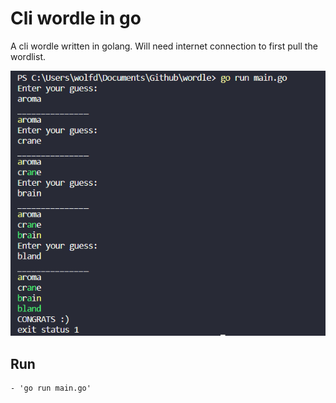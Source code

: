 # Cli wordle in go

A cli wordle written in golang. Will need internet connection to first pull the wordlist.

![Preview](/Preview.PNG)

## Run

    - 'go run main.go'
